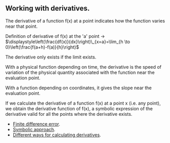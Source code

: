 ## Working with derivatives.

The derivative of a function f(x) at a point indicates how the function varies near that point.

Definition of derivative of f(x) at the 'a' point -> $\displaystyle\left(\frac{df(x)}{dx}\right)\_{x=a}=\lim_{h \to 0}\left(\frac{f(a+h)-f(a)}{h}\right)$

The derivative only exists if the limit exists.

With a physical function depending on time, the derivative is the speed of variation of the physical quantity associated with the function near the evaluation point.

With a function depending on coordinates, it gives the slope near the evaluation point.

If we calculate the derivative of a function f(x) at a point x (i.e. any point), we obtain the derivative function of f(x), a symbolic expression of the derivative valid for all the points where the derivative exists.

- [Finite difference error](err_der_geo).
- [Symbolic approach](der_sympy).
- [Different ways for calculating derivatives](der_lim).
